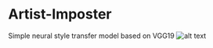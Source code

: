 # Artist-Imposter
Simple neural style transfer model based on VGG19
![alt text](https://github.com/LhjiuG/Artis-imposter/blob/master/image.jpg?raw=true)
